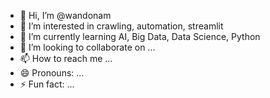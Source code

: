 - 👋 Hi, I’m @wandonam
- 👀 I’m interested in crawling, automation, streamlit
- 🌱 I’m currently learning AI, Big Data, Data Science, Python
- 💞️ I’m looking to collaborate on ...
- 📫 How to reach me ...
- 😄 Pronouns: ...
- ⚡ Fun fact: ...

<!---
wandonam/wandonam is a ✨ special ✨ repository because its `README.md` (this file) appears on your GitHub profile.
You can click the Preview link to take a look at your changes.
--->
